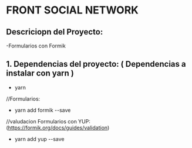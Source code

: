 # **FRONT SOCIAL NETWORK**
## **Descriciopn del Proyecto:**
-Formularios con Formik
## **1. Dependencias del proyecto:** ( Dependencias a instalar con yarn )
* yarn  

//Formularios:
* yarn add formik --save 

//valudacion Formularios con YUP: 
(https://formik.org/docs/guides/validation)

* yarn add yup --save  